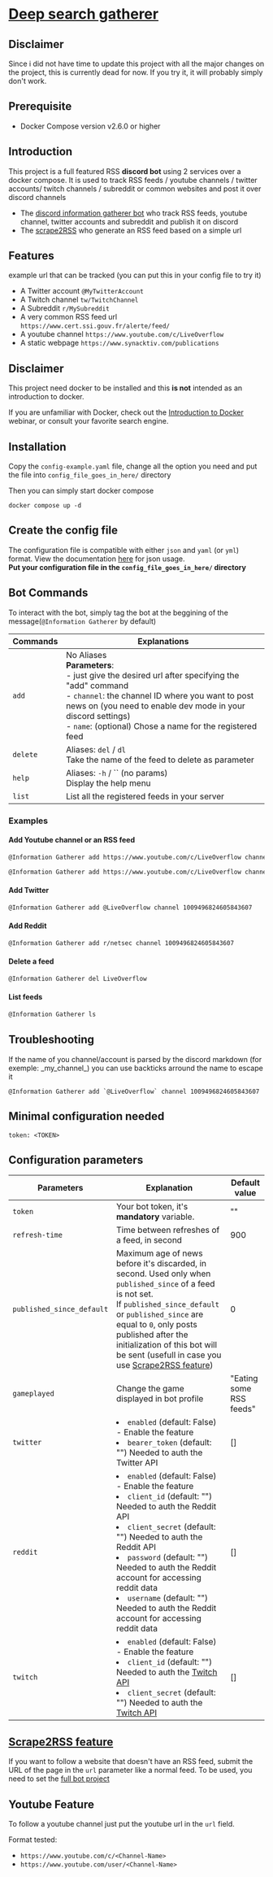 # [Deep search gatherer](https://github.com/ScriptSathi/Deep_Search_Gatherer)

## Disclaimer

Since i did not have time to update this project with all the major changes on the project, this is currently dead for now.
If you try it, it will probably simply don't work.

## Prerequisite

- Docker Compose version v2.6.0 or higher

## <a name="introduction">Introduction</a>

This project is a full featured RSS **discord bot** using 2 services over a docker compose. It is used to track RSS feeds / youtube channels / twitter accounts/ twitch channels / subreddit or common websites and post it over discord channels
-  The [discord information gatherer bot](./discord_bot/README.md) who track RSS feeds, youtube channel, twitter accounts and subreddit and publish it on discord 
- The [scrape2RSS](./scrape2RSS/README.md) who generate an RSS feed based on a simple url

## <a name="features">Features</a> 

example url that can be tracked (you can put this in your config file to try it)
- A Twitter account `@MyTwitterAccount`
- A Twitch channel `tw/TwitchChannel`
- A Subreddit `r/MySubreddit`
- A very common RSS feed url `https://www.cert.ssi.gouv.fr/alerte/feed/`
- A youtube channel `https://www.youtube.com/c/LiveOverflow`
- A static webpage `https://www.synacktiv.com/publications`

## <a name="disclaimer">Disclaimer</a>

This project need docker to be installed and this **is not** intended as an introduction to docker.

 If you are unfamiliar with Docker, check out the [Introduction to Docker](https://training.docker.com/introduction-to-docker) webinar, or consult your favorite search engine.

## <a name="install">Installation</a>

Copy the `config-example.yaml` file, change all the option you need and put the file into `config_file_goes_in_here/` directory

Then you can simply start docker compose

```
docker compose up -d
```

## <a name="config-file">Create the config file</a>

The configuration file is compatible with either `json` and `yaml` (or `yml`) format.
View the documentation [here](./discord_bot/README.md) for json usage.
<br/>
**Put your configuration file in the `config_file_goes_in_here/` directory**

## <a name="bot-cmds">Bot Commands</a>

To interact with the bot, simply tag the bot at the beggining of the message(`@Information Gatherer` by default)

| Commands | Explanations 
|----|----|
| `add` | No Aliases <br/> __Parameters__: <br/>- just give the desired url after specifying the "add" command <br/> - `channel`: the channel ID where you want to post news on (you need to enable dev mode in your discord settings) <br/> - `name`: (optional) Chose a name for the registered feed|
| `delete` |  Aliases: `del` / `dl` <br/> Take the name of the feed to delete as parameter|
| `help` | Aliases: `-h` / `` (no params) <br/> Display the help menu |
| `list` | List all the registered feeds in your server |

### Examples
####  Add Youtube channel or an RSS feed
```bash
@Information Gatherer add https://www.youtube.com/c/LiveOverflow channel 1009496824605843607
```
```bash
@Information Gatherer add https://www.youtube.com/c/LiveOverflow channel 1009496824605843607 name LiveOverflow
```
####  Add Twitter
```bash
@Information Gatherer add @LiveOverflow channel 1009496824605843607
```
####  Add Reddit
```bash
@Information Gatherer add r/netsec channel 1009496824605843607
```
####  Delete a feed
```bash
@Information Gatherer del LiveOverflow
```
####  List feeds
```bash
@Information Gatherer ls
```

## Troubleshooting

If the name of you channel/account is parsed by the discord markdown (for exemple: \_my\_channel\_) you can use backticks arround the name to escape it 
```
@Information Gatherer add `@LiveOverflow` channel 1009496824605843607
```

## <a name="min-config">Minimal configuration needed</a> 
```
token: <TOKEN>
```

## <a name="allow-parameters">Configuration parameters</a> 


| Parameters | Explanation | Default value |
|----|----| ----|
| `token` | Your bot token, it's **mandatory** variable. | "" |
| `refresh-time` | Time between refreshes of a feed, in second | 900 |
| `published_since_default` | Maximum age of news before it's discarded, in second. Used only when `published_since` of a feed is not set. <br/>If `published_since_default` or `published_since` are equal to `0`, only posts published after the initialization of this bot will be sent (usefull in case you use [Scrape2RSS feature](./scrape2RSS/README.md)) | 0 |
| `gameplayed` | Change the game displayed in bot profile | "Eating some RSS feeds" |
| `twitter` |<li>`enabled` (default: False) - Enable the feature<li>`bearer_token` (default: "") Needed to auth the Twitter API | [] |
| `reddit` |<li>`enabled` (default: False) - Enable the feature<li>`client_id` (default: "") Needed to auth the Reddit API<li>`client_secret` (default: "") Needed to auth the Reddit API<li>`password` (default: "") Needed to auth the Reddit account for accessing reddit data<li>`username` (default: "") Needed to auth the Reddit account for accessing reddit data | [] |
| `twitch` |<li>`enabled` (default: False) - Enable the feature<li>`client_id` (default: "") Needed to auth the [Twitch API](https://dev.twitch.tv/docs/authentication)<li>`client_secret` (default: "") Needed to auth the [Twitch API](https://dev.twitch.tv/docs/authentication)| [] |


## [Scrape2RSS feature](./scrape2RSS/README.md)

If you want to follow a website that doesn't have an RSS feed, submit the URL of the page in the `url` parameter like a normal feed.
To be used, you need to set the [full bot project](https://github.com/ScriptSathi/Deep_Search_Gatherer)

## <a name="youtube-feature">Youtube Feature</a> 

To follow a youtube channel just put the youtube url in the `url` field.

Format tested: 
- `https://www.youtube.com/c/<Channel-Name>`
- `https://www.youtube.com/user/<Channel-Name>`
